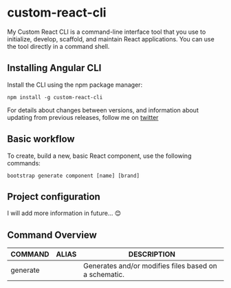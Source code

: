 # custom-react-cli
My Custom React CLI is a command-line interface tool that you use to initialize, develop, scaffold, and maintain React applications. You can use the tool directly in a command shell.

## Installing Angular CLI
Install the CLI using the npm package manager:

    npm install -g custom-react-cli

For details about changes between versions, and information about updating from previous releases, follow me on [twitter](https://twitter.com/oleh_polishchuk)

## Basic workflow
To create, build a new, basic React component, use the following commands:

    bootstrap generate component [name] [brand]

## Project configuration
I will add more information in future... 😊 

## Command Overview

| COMMAND  	| ALIAS 	| DESCRIPTION                                           	|
|----------	|-------	|-------------------------------------------------------	|
| generate 	|       	| Generates and/or modifies files based on a schematic. 	|
